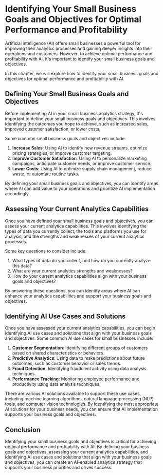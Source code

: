 Identifying Your Small Business Goals and Objectives for Optimal Performance and Profitability
===================================================================================================================================================================

Artificial intelligence (AI) offers small businesses a powerful tool for improving their analytics processes and gaining deeper insights into their operations and customers. However, to achieve optimal performance and profitability with AI, it's important to identify your small business goals and objectives.

In this chapter, we will explore how to identify your small business goals and objectives for optimal performance and profitability with AI.

Defining Your Small Business Goals and Objectives
-------------------------------------------------

Before implementing AI in your small business analytics strategy, it's important to define your small business goals and objectives. This involves identifying the outcomes you hope to achieve, such as increased sales, improved customer satisfaction, or lower costs.

Some common small business goals and objectives include:

1. **Increase Sales**: Using AI to identify new revenue streams, optimize pricing strategies, or improve customer targeting.
2. **Improve Customer Satisfaction**: Using AI to personalize marketing campaigns, anticipate customer needs, or improve customer service.
3. **Lower Costs**: Using AI to optimize supply chain management, reduce waste, or automate routine tasks.

By defining your small business goals and objectives, you can identify areas where AI can add value to your operations and prioritize AI implementation accordingly.

Assessing Your Current Analytics Capabilities
---------------------------------------------

Once you have defined your small business goals and objectives, you can assess your current analytics capabilities. This involves identifying the types of data you currently collect, the tools and platforms you use for analysis, and the strengths and weaknesses of your current analytics processes.

Some key questions to consider include:

1. What types of data do you collect, and how do you currently analyze this data?
2. What are your current analytics strengths and weaknesses?
3. How do your current analytics capabilities align with your business goals and objectives?

By answering these questions, you can identify areas where AI can enhance your analytics capabilities and support your business goals and objectives.

Identifying AI Use Cases and Solutions
--------------------------------------

Once you have assessed your current analytics capabilities, you can begin identifying AI use cases and solutions that align with your business goals and objectives. Some common AI use cases for small businesses include:

1. **Customer Segmentation**: Identifying different groups of customers based on shared characteristics or behaviors.
2. **Predictive Analytics**: Using data to make predictions about future outcomes, such as customer behavior or sales trends.
3. **Fraud Detection**: Identifying fraudulent activity using data analysis techniques.
4. **Performance Tracking**: Monitoring employee performance and productivity using data analysis techniques.

There are various AI solutions available to support these use cases, including machine learning algorithms, natural language processing (NLP) tools, and computer vision technologies. By identifying the most appropriate AI solutions for your business needs, you can ensure that AI implementation supports your business goals and objectives.

Conclusion
----------

Identifying your small business goals and objectives is critical for achieving optimal performance and profitability with AI. By defining your business goals and objectives, assessing your current analytics capabilities, and identifying AI use cases and solutions that align with your business goals and objectives, you can create an AI-enabled analytics strategy that supports your business priorities and drives success.
